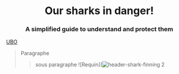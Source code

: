 <div align="center">
  
# Our sharks in danger!
### A simplified guide to understand and protect them
</div>

[UBO](https://ent.univ-brest.fr)
> Paragraphe
>> sous paragraphe
![Requin](![header-shark-finning 2](https://github.com/user-attachments/assets/85e4072e-f938-4811-b867-34425cac96d3)

